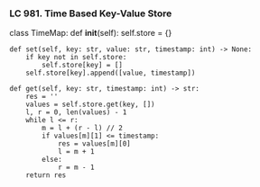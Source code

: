 ### LC 981. Time Based Key-Value Store
class TimeMap:
    def __init__(self):
        self.store = {}

    def set(self, key: str, value: str, timestamp: int) -> None:
        if key not in self.store:
            self.store[key] = []
        self.store[key].append([value, timestamp])

    def get(self, key: str, timestamp: int) -> str:
        res = ''
        values = self.store.get(key, [])
        l, r = 0, len(values) - 1
        while l <= r:
            m = l + (r - l) // 2
            if values[m][1] <= timestamp:
                res = values[m][0]
                l = m + 1
            else:
                r = m - 1
        return res